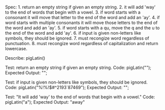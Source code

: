 Spec: 1. return an empty string if given an empty string.
      2. it will add 'way' to the end of words that begin with a vowel.
      3. if word starts with a consonant it will move that letter to the end of the word and add an 'ay'.
      4. if word starts with multiple consonants it will move those letters to the end of the word and add an 'ay'.
      5. if word starts with a qu, move the q and the u to the end of the word and add 'ay'.
      6. if input is given non-letters like symbols, they should be ignored.
      7. must recongize word regardless of punctuation.
      8. must recongize word regardless of capitalization and return lowercase.

Describe: pigLatin()

Test: return an empty string if given an empty string.
Code: pigLatin("");
Expected Output: "";

Test: if input is given non-letters like symbols, they should be ignored.
Code: pigLatin("%!%!$#^2193`87469");
Expected Output: "";

Test: "It will add 'way' to the end of words that begin with a vowel."
Code: pigLatin("a");
Expected Output: "away"
    